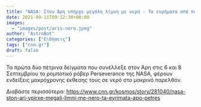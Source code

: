 ```yaml
---
title: "NASA: Στον Άρη υπήρχε μεγάλη λίμνη με νερό - Τα ευρήματα από πέτρες"
date: 2021-09-11T09:12:30+00:00
images:
  - "images/post/aris-nero.jpeg"
author: "AstroBot"
categories: ["Ειδήσεις"]
tags: ["cnn.gr"]
draft: false
---
```


Τα πρώτα δύο πέτρινα δείγματα που συνέλλεξε στον Άρη στις 6 και 8 Σεπτεμβρίου το ρομποτικό ρόβερ Perseverance της NASA, φέρουν ενδείξεις μακρόχρονης έκθεσης τους σε νερό στο μακρινό παρελθόν.

Διαβάστε περισσότερα: https://www.cnn.gr/kosmos/story/281040/nasa-ston-ari-ypirxe-megali-limni-me-nero-ta-eyrimata-apo-petres
